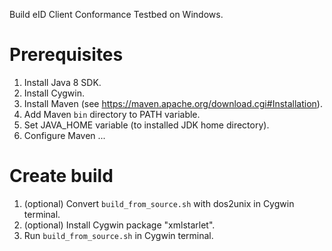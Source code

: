 Build eID Client Conformance Testbed on Windows.

# Prerequisites
1. Install Java 8 SDK.
2. Install Cygwin.
3. Install Maven (see https://maven.apache.org/download.cgi#Installation).
4. Add Maven <code>bin</code> directory to PATH variable.
5. Set JAVA_HOME variable (to installed JDK home directory).
6. Configure Maven ...

# Create build
1. (optional) Convert <code>build_from_source.sh</code> with dos2unix in Cygwin terminal.
2. (optional) Install Cygwin package "xmlstarlet".
3. Run <code>build_from_source.sh</code> in Cygwin terminal.
